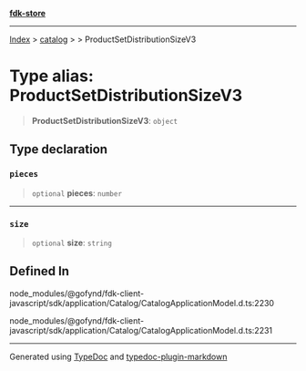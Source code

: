 [**fdk-store**](../../../README.md)
***

[Index](../../../API.md) > [catalog](../../README.md) > [<internal>](../README.md) > ProductSetDistributionSizeV3

# Type alias: ProductSetDistributionSizeV3

> **ProductSetDistributionSizeV3**: `object`

## Type declaration

### `pieces`

> `optional` **pieces**: `number`

***

### `size`

> `optional` **size**: `string`

## Defined In

node\_modules/@gofynd/fdk-client-javascript/sdk/application/Catalog/CatalogApplicationModel.d.ts:2230

node\_modules/@gofynd/fdk-client-javascript/sdk/application/Catalog/CatalogApplicationModel.d.ts:2231

***
Generated using [TypeDoc](https://typedoc.org/) and [typedoc-plugin-markdown](https://www.npmjs.com/package/typedoc-plugin-markdown)
